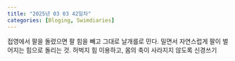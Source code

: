 ```yaml
---
title: "2025년 03 03 42일차"
categories: [Bloging, Swimdiaries]
---
```


접영에서 팔을 돌렸으면 팔 힘을 빼고 그대로 날개를로 민다. 밀면서 자연스럽게 팔이 벌어지는 힘으로 돌리는 것.
허벅지 힘 이용하고, 몸의 축이 사라지지 않도록 신경쓰기